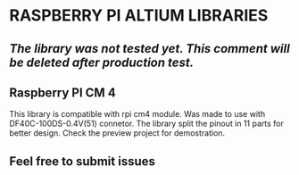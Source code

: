 # RASPBERRY PI ALTIUM LIBRARIES
## _The library was not tested yet. This comment will be deleted after production test._

## Raspberry PI CM 4

This library is compatible with rpi cm4 module. Was made to use with DF40C-100DS-0.4V(51) connetor.
The library split the pinout in 11 parts for better design. Check the preview project for demostration.

## Feel free to submit issues